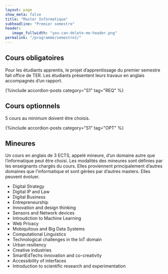 ```yaml
---
layout: page
show_meta: false
title: "Master Informatique"
subheadline: "Premier semestre"
header:
   image_fullwidth: "you-can-delete-me-header.png"
permalink: "/programme/semestre1/"
---
```



<!-- Listing posts by tag template from http://github.com/cagrimmett/jekyll-tools -->


## Cours obligatoires ##
Pour les étudiants apprentis, le projet d’apprentissage du premier semestre fait office de TER. Les étudiants présentent leurs travaux en anglais accompagnés d’un rapport.

{%include accordion-posts category="S1" tag="REQ" %}


## Cours optionnels ##

5 cours au minimum doivent être choisis.

{%include accordion-posts category="S1" tag="OPT" %}

## Mineures ##

Un cours en anglais de 3 ECTS, appelé mineure, d’un domaine autre que l’informatique peut être choisi.
Les modalités des mineures sont définies par les enseignants chargés du cours.
Elles proviennent principalement d’autres domaines que l’informatique et sont gérées par d’autres masters. Elles peuvent évoluer.

- Digital Strategy
- Digital IP and Law
- Digital Business
- Entrepreneurship
- Innovation and design thinking
- Sensors and Network devices
- Introudction to Machine Learning
- Web Privacy
- Mobiquitous and Big Data Systems
- Computational Linguistics
- Technological challenges in the IoT domain
- Urban resiliency
- Creative industries
- SmartEdTechs innovation and co-creativity
- Accessibility of interfaces
- Introduction to scientific research and experimentation


